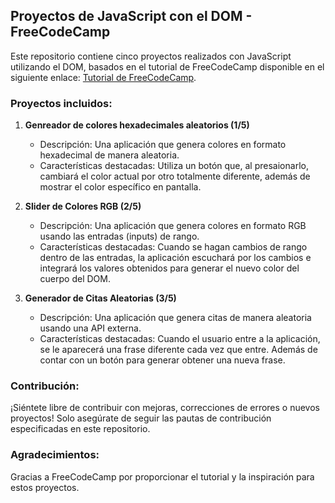 ## Proyectos de JavaScript con el DOM - FreeCodeCamp

Este repositorio contiene cinco proyectos realizados con JavaScript utilizando el DOM, basados en el tutorial de FreeCodeCamp disponible en el siguiente enlace: [Tutorial de FreeCodeCamp](https://www.youtube.com/watch?v=koiPxFFiqJ4&t=10001s).

### Proyectos incluidos:

1. **Genreador de colores hexadecimales aleatorios (1/5)**

   - Descripción: Una aplicación que genera colores en formato hexadecimal de manera aleatoria.
   - Características destacadas: Utiliza un botón que, al presaionarlo, cambiará el color actual por otro totalmente diferente, además de mostrar el color específico en pantalla.

2. **Slider de Colores RGB (2/5)**

   - Descripción: Una aplicación que genera colores en formato RGB usando las entradas (inputs) de rango.
   - Características destacadas: Cuando se hagan cambios de rango dentro de las entradas, la aplicación escuchará por los cambios e integrará los valores obtenidos para generar el nuevo color del cuerpo del DOM.

3. **Generador de Citas Aleatorias (3/5)**
   - Descripción: Una aplicación que genera citas de manera aleatoria usando una API externa.
   - Características destacadas: Cuando el usuario entre a la aplicación, se le aparecerá una frase diferente cada vez que entre. Además de contar con un botón para generar obtener una nueva frase.

### Contribución:

¡Siéntete libre de contribuir con mejoras, correcciones de errores o nuevos proyectos! Solo asegúrate de seguir las pautas de contribución especificadas en este repositorio.

### Agradecimientos:

Gracias a FreeCodeCamp por proporcionar el tutorial y la inspiración para estos proyectos.
